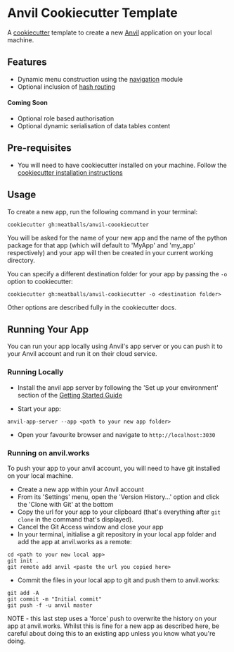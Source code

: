 # Anvil Cookiecutter Template

A [cookiecutter](https://github.com/cookiecutter/cookiecutter) template to create a new [Anvil](https://anvil.works) application on your local machine.

## Features

* Dynamic menu construction using the [navigation](https://github.com/meatballs/anvil-navigation) module
* Optional inclusion of [hash routing](https://github.com/s-cork/HashRouting)

#### Coming Soon

* Optional role based authorisation
* Optional dynamic serialisation of data tables content

## Pre-requisites

* You will need to have cookiecutter installed on your machine. Follow the [cookiecutter installation instructions](https://cookiecutter.readthedocs.io/en/1.7.2/installation.html)

## Usage

To create a new app, run the following command in your terminal:
```
cookiecutter gh:meatballs/anvil-coookiecutter
```

You will be asked for the name of your new app and the name of the python package for that app 
(which will default to 'MyApp' and 'my_app' respectively) and your app will then be created in your current
working directory.

You can specify a different destination folder for your app by passing the `-o` option to  cookiecutter:
```
cookiecutter gh:meatballs/anvil-cookiecutter -o <destination folder>
```
Other options are described fully in the cookiecutter docs.

## Running Your App

You can run your app locally using Anvil's app server or you can push it to your Anvil account and run it on their cloud service.

### Running Locally

 * Install the anvil app server by following the 'Set up your environment' section of the [Getting Started Guide](https://github.com/anvil-works/anvil-runtime/blob/master/doc/getting-started.md)
 
 * Start your app:
 ```
 anvil-app-server --app <path to your new app folder>
 ```

 * Open your favourite browser and navigate to `http://localhost:3030`

### Running on anvil.works

To push your app to your anvil account, you will need to have git installed on your local machine.

  * Create a new app within your Anvil account
  * From its 'Settings' menu, open the 'Version History...' option and click the 'Clone with Git' at the bottom
  * Copy the url for your app to your clipboard (that's everything after `git clone` in the command that's displayed).
  * Cancel the Git Access window and close your app
  * In your terminal, initialise a git repository in your local app folder and add the app at anvil.works as a remote:
  ```
  cd <path to your new local app>
  git init .
  git remote add anvil <paste the url you copied here>
  ```
  * Commit the files in your local app to git and push them to anvil.works:
  ```
  git add -A
  git commit -m "Initial commit"
  git push -f -u anvil master
  ```
  NOTE - this last step uses a 'force' push to overwrite the history on your app at anvil.works. Whilst this is fine for a new app as described here, be careful about doing this to an existing app unless you know what you're doing.
  
